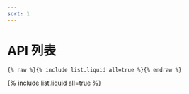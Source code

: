 ```yaml
---
sort: 1
---
```


# API 列表

```
{% raw %}{% include list.liquid all=true %}{% endraw %}
```

{% include list.liquid all=true %}
